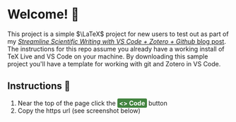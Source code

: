# Welcome! :wave:
This project is a simple $\LaTeX$ project for new users to test out as part of my [*Streamline Scientific Writing with VS Code + Zotero + Github* blog post](https://kevscheuer.github.io/LaTeX-for-VScode/). The instructions for this repo assume you already have a working install of TeX Live and VS Code on your machine. By downloading this sample project you'll have a template for working with git and Zotero in VS Code.

## Instructions :memo:
1. Near the top of the page click the <span style="background-color: #438440; color: white; padding: 2px 4px; border-radius: 3px;">**<> Code**</span> button
2. Copy the https url (see screenshot below)


